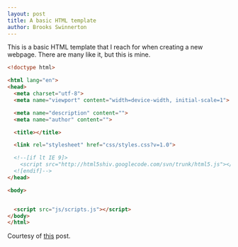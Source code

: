 ```yaml
---
layout: post
title: A basic HTML template
author: Brooks Swinnerton
---
```


This is a basic HTML template that I reach for when creating a new webpage.
There are many like it, but this is mine.

```html
<!doctype html>

<html lang="en">
<head>
  <meta charset="utf-8">
  <meta name="viewport" content="width=device-width, initial-scale=1">

  <meta name="description" content="">
  <meta name="author" content="">

  <title></title>

  <link rel="stylesheet" href="css/styles.css?v=1.0">

  <!--[if lt IE 9]>
    <script src="http://html5shiv.googlecode.com/svn/trunk/html5.js"></script>
  <![endif]-->
</head>

<body>


  <script src="js/scripts.js"></script>
</body>
</html>
```

Courtesy of [this](http://www.sitepoint.com/a-basic-html5-template/) post.
